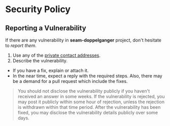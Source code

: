 # Security Policy

## Reporting a Vulnerability

If there are any vulnerability in **seam-doppelganger** project, don't hesitate to _report them_.

1. Use any of the [private contact addresses](https://github.com/jpope8/seam-doppelganger#support).
2. Describe the vulnerability.

- If you have a fix, explain or attach it.
- In the near time, expect a reply with the required steps. Also, there may be a demand for a pull request which include the fixes.

> You should not disclose the vulnerability publicly if you haven't received an answer in some weeks.
> If the vulnerability is rejected, you may post it publicly within some hour of rejection, unless the rejection is withdrawn within that time period.
> After the vulnerability has been fixed, you may disclose the vulnerability details publicly over some days.
